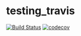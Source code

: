 # testing_travis

[![Build Status](https://travis-ci.org/ctszkin/testing_travis.svg?branch=master)](https://travis-ci.org/ctszkin/testing_travis) [![codecov](https://codecov.io/gh/ctszkin/testing_travis/branch/master/graph/badge.svg)](https://codecov.io/gh/ctszkin/testing_travis)
